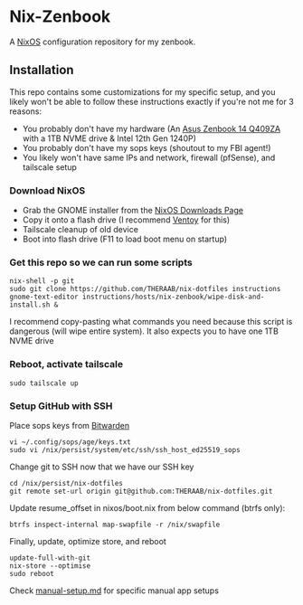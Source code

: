 # Nix-Zenbook

A [NixOS](https://nixos.org/) configuration repository for my zenbook.

## Installation

This repo contains some customizations for my specific setup, and you likely won't be able to follow these instructions exactly
if you're not me for 3 reasons:

- You probably don't have my hardware (An [Asus Zenbook 14 Q409ZA](https://www.asus.com/us/laptops/for-home/zenbook/zenbook-14-oled-q409-12th-gen-intel/helpdesk_download/?model2Name=Zenbook-14-OLED-Q409-12th-Gen-Intel) with a 1TB NVME drive & Intel 12th Gen 1240P)
- You probably don't have my sops keys (shoutout to my FBI agent!)
- You likely won't have same IPs and network, firewall (pfSense), and tailscale setup

### Download NixOS

- Grab the GNOME installer from the [NixOS Downloads Page](https://nixos.org/download.html#nix-install-linux)
- Copy it onto a flash drive (I recommend [Ventoy](https://www.ventoy.net/en/index.html) for this)
- Tailscale cleanup of old device
- Boot into flash drive (F11 to load boot menu on startup)

### Get this repo so we can run some scripts

```console
nix-shell -p git
sudo git clone https://github.com/THERAAB/nix-dotfiles instructions
gnome-text-editor instructions/hosts/nix-zenbook/wipe-disk-and-install.sh &
```

I recommend copy-pasting what commands you need because this script is dangerous (will wipe entire system). It also
expects you to have one 1TB NVME drive

### Reboot, activate tailscale

```console
sudo tailscale up
```

### Setup GitHub with SSH

Place sops keys from [Bitwarden](https://vault.bitwarden.com/#/login)

```console
vi ~/.config/sops/age/keys.txt
sudo vi /nix/persist/system/etc/ssh/ssh_host_ed25519_sops
```

Change git to SSH now that we have our SSH key

```console
cd /nix/persist/nix-dotfiles
git remote set-url origin git@github.com:THERAAB/nix-dotfiles.git
```

Update resume_offset in nixos/boot.nix from below command (btrfs only):
```
btrfs inspect-internal map-swapfile -r /nix/swapfile
```

Finally, update, optimize store, and reboot

```console
update-full-with-git
nix-store --optimise
sudo reboot
```

Check [manual-setup.md](https://github.com/THERAAB/nix-dotfiles/blob/main/hosts/nix-zenbook/manual-setup.md) for specific manual app setups
